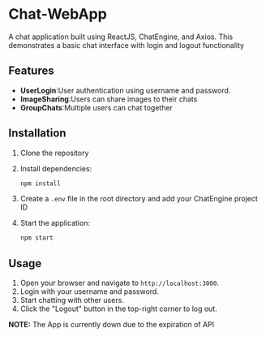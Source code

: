 # Chat-WebApp
A chat application built using ReactJS, ChatEngine, and Axios. This demonstrates a basic chat interface with login and logout functionality
## Features
- **UserLogin**:User authentication using username and password.
- **ImageSharing**:Users can share images to their chats
- **GroupChats**:Multiple users can chat together
  

## Installation

1. Clone the repository
2. Install dependencies:
    ```bash
    npm install
    ```
3. Create a `.env` file in the root directory and add your ChatEngine project ID

4. Start the application:
    ```bash
    npm start
    ```
    
## Usage

1. Open your browser and navigate to `http://localhost:3000`.
2. Login with your username and password.
3. Start chatting with other users.
4. Click the "Logout" button in the top-right corner to log out.

  
**NOTE:** The App is currently down due to the expiration of API
